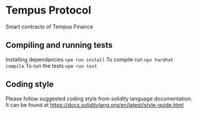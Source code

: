 # Tempus Protocol
Smart contracts of Tempus Finance

## Compiling and running tests
Installing dependancies `npm run install`
To compile run `npx hardhat compile`
To run the tests `npm run test`

## Coding style
Please follow suggested coding style from solidity language documentation. It can be found at https://docs.soliditylang.org/en/latest/style-guide.html
